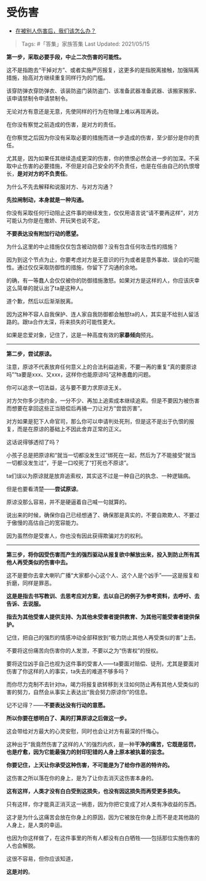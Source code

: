 # 受伤害

- [在被别人伤害后，我们该怎么办？](https://www.zhihu.com/question/315284987/answer/1864804256)
  
>Tags: #「答集」家族答集
>Last Updated: 2021/05/15

**第一步，采取必要手段，中止二次伤害的可能性。**

这不是指跑去“干掉对方”、或者实施严厉报复，这更多的是指脱离接触，加强隔离措施，抬高对方继续重复同样行为的门槛。

该穿防弹衣穿防弹衣、该装防盗门装防盗门、该准备武器准备武器、该搬家搬家、该申请禁制令申请禁制令。

无论对方有意还是无意，先使同样的行为在物理上难以再现再说。

在你没有察觉之前造成的伤害，是对方的责任。

在你察觉之后因为你没有采取必要的措施而进一步造成的伤害，至少部分是你的责任。

尤其是，因为如果任其继续造成更深的伤害，你的愤恨必然会进一步的加深。不采取中止伤害的必要措施，不但是对自己安全的不负责任，也是在任由自己的仇恨增长，**是对对方的不负责任**。

为什么不先去解释和说服对方、与对方沟通？

**先拉闸制动，本身就是一种沟通。**

你没有采取任何行动阻止这件事的继续发生，仅仅用语言说“请不要再这样”，对方可能认为你是在撒娇、开玩笑也说不定。

**不要表达没有附加行动的愿望。**

为什么这里的中止措施仅仅包含被动防御？没有包含任何攻击性的措施？

因为到这个节点为止，你要考虑对方是无意识的行为或者是意外事故、误会的可能性。通过仅仅采取防御性的措施，你留下了沟通的余地。

的确，有一等蠢人会仅仅被你的防御措施激怒。如果对方是这样的人，你应该庆幸这么简单的就认出了ta是这种人。

道个歉，然后以后渐渐脱离。

因为这种不容人自我保护、连人家自我防御都会触怒ta的人，其实是不给别人留活路的。跟ta合作太深，将来损失的可能性更大。

如果是恋爱对象，记住了，这是一种高度有效的**家暴倾向**预兆。

---

**第二步，尝试原谅。**

注意，原谅不代表放弃任何意义上的合法利益追索，不要一再的重复“真的要原谅吗”“ta要是xxx、又xxx，这样你也能原谅吗”这种愚蠢的问题。

你可以追求一切法益，这与要不要力求原谅无关。

对方欠你多少违约金，一分不少、再加上追索成本继续追索。但是不要因为被伤害而想要在拿回这些正当赔偿后再捅一刀让对方“尝尝厉害”。

对方如果是犯下人命官司，那么你可以申请判处死刑，但是这不是出于仇恨的报复，而是在原谅的基础上不因此舍弃正常的正义。

这话说得够透彻了吗？

小孩子总是把原谅和“就当一切都没发生过”绑死在一起，然后为了不能接受“就当一切都没发生过”，于是一口咬死了“打死也不原谅”。

ta们误以为原谅就是放弃追索权，其实这不过是一种自己的执念、一种逻辑病。

但是也要看清楚——**尝试原谅**。

原谅没那么容易，并不是硬逼着自己喊一句就算的。

说出来的时候，确保你自己已经想通了、确保那是真实的，不要自欺欺人、不要过于傲慢的高估自己的宽容能力。

因为虽然你是受害人，你也没有因此获得欺骗对方的权利。

---

**第三步，将你因受伤害而产生的强烈驱动从报复欲中解放出来，投入到防止所有其他人再受类似的伤害中去。**

这不是要你去拿大喇叭广播“大家都小心这个人、这个人是个凶手”——这是报复和折磨，同样是罪恶。

**这是是指去书写教训、去思考应对方案，去以自己的例子为参考资料，去呼吁、去告诉、去说服。**

**指去为其他受害人提供支持、为其他未受害者提供教育、为其他可能受害者提供保护。**

记住，把自己的强烈的情感冲动全部释放到“极力防止其他人再受类似的害”上去。

不要将这份痛苦向伤害你的人发泄，不要以之为“伤害权”的授权。

要将这位凶手自己也视为这件事的受害人——ta要面对赔偿、徒刑，尤其是要面对伤害了你这样的人的事实，ta失去的难道不够多吗？

而你尽力克制不去针对ta，竭力将报复欲转移到关注如何防止再有其他人受类似的害的努力，自然会从事实上表达出“我会努力原谅你”的信息。

记不记得？——**不要表达没有行动的意愿。**

**所以你要在想明白了、真的打算原谅之后做这一步。**

这会带给对方最大的心灵安慰，同时也会让对方有最深的忏悔心。

这种出于“我竟然伤害了这样的人”的强烈内疚，是一种**干净的痛苦，它既是惩罚，也是疗愈，因为它能最强力的封印犯错的人身上原本被执着的妄念。**

  

**你要记住，上天让你承受这种伤害，不可能是为了给你作恶的特许的。**

这伤害之所以落在你的身上，是为了让你去消灭这伤害本身的。

**这有这样，人类才没有白白受到这损失，也没有因这损失而再受更多损失。**

只有这样，你才能真正消灭这一祸患，因为你把它变成了对人类有净收益的东西。

这才是为什么这痛苦会放在你身上的原因，因为它被放在你身上而不是走其他路的人身上，是人类的幸运。

也因为你这样做了，在这件事里的所有人都没有白白牺牲——包括那位实施伤害的人也会解脱。

这很不容易，但你应该知道，

**这是对的**。